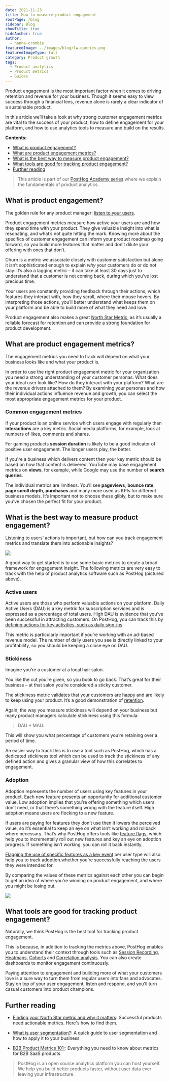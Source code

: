 ```yaml
---
date: 2021-11-23
title: How to measure product engagement
rootPage: /blog
sidebar: Blog
showTitle: true
hideAnchor: true
author:
  - hanna-crombie
featuredImage: ../images/blog/lw-queries.png
featuredImageType: full
category: Product growth
tags:
  - Product analytics
  - Product metrics
  - Guides
---
```


Product engagement is the most important factor when it comes to driving retention and revenue for your business. Though it seems easy to view success through a financial lens, revenue alone is rarely a clear indicator of a sustainable product. 

In this article we’ll take a look at why strong customer engagement metrics are vital to the success of your product, how to define engagement for your platform, and how to use analytics tools to measure and build on the results.

**Contents:**

- [What is product engagement?](#what-is-product-engagement)
- [What are product engagement metrics?](#what-are-product-engagement-metrics)
- [What is the best way to measure product engagement?](#what-is-the-best-way-to-measure-product-engagement)
- [What tools are good for tracking product engagement?](#what-tools-are-good-for-tracking-product-engagement)
- [Further reading](#further-reading)

> This article is part of our [PostHog Academy series](/blog/categories/posthog-academy) where we explain the fundamentals of product analytics.

## What is product engagement?
The golden rule for any product manager: [listen to your users](https://posthog.com/handbook/product/user-feedback).

Product engagement metrics measure how active your users are and how they spend time with your product. They give valuable insight into what is resonating, and what’s not quite hitting the mark. Knowing more about the specifics of customer engagement can inform your product roadmap going forward, so you build more features that matter and don’t dilute your offering with ones that don’t. 

Churn is a metric we associate closely with customer satisfaction but alone it isn’t sophisticated enough to explain _why_ your customers do or do not stay. It’s also a lagging metric – it can take at least 30 days just to understand that a customer is not coming back, during which you’ve lost precious time.

Your users are constantly providing feedback through their actions; which features they interact with, how they scroll, where their mouse hovers. By interpreting those actions, you’ll better understand what keeps them on your platform and be able to build more of what they need and love.

Product engagement also makes a great [North Star Metric](https://posthog.com/blog/north-star-metrics), as it’s usually a reliable forecast for retention and can provide a strong foundation for product development.

## What are product engagement metrics?
The engagement metrics you need to track will depend on what your business looks like and what your product is.

In order to use the right product engagement metric for your organization you need a strong understanding of your customer personas. What does your ideal user look like? How do they interact with your platform? What are the revenue drivers attached to them?
By examining your personas and how their individual actions influence revenue and growth, you can select the most appropriate engagement metrics for your product.

### Common engagement metrics
If your product is an online service which users engage with regularly then **interactions** are a key metric. Social media platforms, for example, look at numbers of likes, comments and shares.

For gaming products **session duration** is likely to be a good indicator of positive user engagement. The longer users play, the better. 

If you're a business which delivers content then your key metric should be based on how that content is delivered. YouTube may base engagement metrics on **views**, for example, while Google may use the number of **search queries**.

The individual metrics are limitless. You’ll see **pageviews**, **bounce rate**, **page scroll depth**, **purchases** and many more used as KPIs for different business models. It’s important not to choose these glibly, but to make sure you’ve chosen the perfect fit for your product.

## What is the best way to measure product engagement?
Listening to users’ actions is important, but how can you track engagement metrics and translate them into actionable insights?

![](../images/blog/how-to-measure-engagement/product-engagement-metrics.jpeg)

A good way to get started is to use some basic metrics to create a broad framework for engagement insight. The following metrics are very easy to track with the help of product analytics software such as PostHog (pictured above).

### Active users
Active users are those who perform valuable actions on your platform. 
Daily Active Users (DAU) is a key metric for subscription services and is expressed as a percentage of total users. High DAU is evidence that you’ve been successful in attracting customers. On PostHog, you can track this by [defining actions for key activities, such as daily sign-ins](https://posthog.com/docs/user-guides/actions).

This metric is particularly important if you’re working with an ad-based revenue model. The number of daily users you see is directly linked to your profitability, so you should be keeping a close eye on DAU.

### Stickiness
Imagine you’re a customer at a local hair salon. 

You like the cut you’re given, so you book to go back. That’s great for their business – at that salon you’re considered a sticky customer. 

The stickiness metric validates that your customers are happy and are likely to keep using your product. It’s a good demonstration of [retention](https://posthog.com/blog/introduction-to-customer-retention).

Again, the way you measure stickiness will depend on your business but many product managers calculate stickiness using this formula: 

> DAU ÷ MAU. 

This will show you what percentage of customers you’re retaining over a period of time. 

An easier way to track this is to use a tool such as PostHog, which has a dedicated stickiness tool which can be used to track the stickiness of any defined action and gives a granular view of how this correlates to engagement. 

### Adoption
Adoption represents the number of users using key features in your product.
Each new feature presents an opportunity for additional customer value. Low adoption implies that you’re offering something which users don’t need, or that there’s something wrong with the feature itself. High adoption means users are flocking to a new feature.

If users are paying for features they don’t use then it lowers the perceived value, so it’s essential to keep an eye on what isn’t working and rollback where necessary. That’s why PostHog offers tools like [feature flags](https://posthog.com/docs/user-guides/feature-flags), which help you to incrementally roll out new features and key an eye on adoption progress. If something isn’t working, you can roll it back instantly. 

[Flagging the use of specific features as a key event](https://posthog.com/docs/user-guides/events) per user type will also help you to track adoption.whether you’re successfully reaching the users they were intended for.

By comparing the values of these metrics against each other you can begin to get an idea of where you’re winning on product engagement, and where you might be losing out. 

![](../images/blog/how-to-measure-engagement/correlation.png)

## What tools are good for tracking product engagement?
Naturally, we think PostHog is the best tool for tracking product engagement. 

This is because, in addition to tracking the metrics above, PostHog enables you to understand their context through tools such as  [Session Recording](https://posthog.com/docs/user-guides/sessions), [Heatmaps](https://posthog.com/docs/user-guides/toolbar#inspecting-elements), [Cohorts](https://posthog.com/docs/user-guides/cohorts) and [Correlation analysis](https://posthog.com/docs/user-guides/correlation). You can also create dashboards to monitor engagement continuously.

Paying attention to engagement and building more of what your customers love is a sure way to turn them from regular users into fans and advocates. Stay on top of your user engagement, listen and respond, and you’ll turn casual customers into product champions.

## Further reading

- [Finding your North Star metric and why it matters](/blog/north-star-metrics): Successful products need actionable metrics. Here's how to find them.

- [What is user segmentation?](/blog/how-to-do-user-segmentation): A quick guide to user segmentation and how to apply it to your business

- [B2B Product Metrics 101:](/blog/b2b-saas-product-metrics): Everything you need to know about metrics for B2B SaaS products

> PostHog is an open source analytics platform you can host yourself. We help you build better products faster, without user data ever leaving your infrastructure.

<ArrayCTA />

